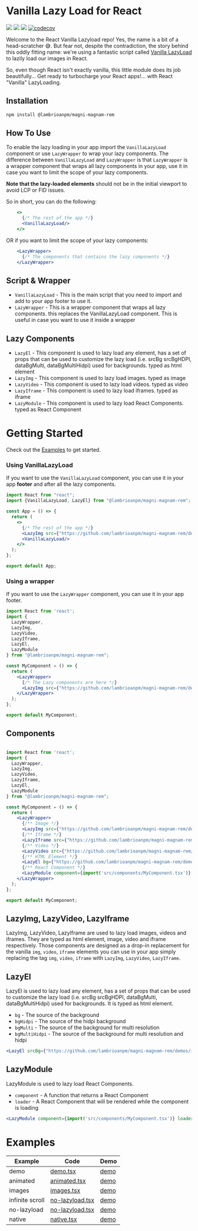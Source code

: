 # Vanilla Lazy Load for React
[![](https://img.shields.io/npm/v/@lambrioanpm/magni-magnam-rem.svg?label=npm%20version)](https://www.npmjs.com/package/@lambrioanpm/magni-magnam-rem)
[![](https://img.shields.io/npm/l/@lambrioanpm/magni-magnam-rem)](https://github.com/lambrioanpm/magni-magnam-rem?tab=GPL-3.0-1-ov-file#readme)
[![](https://github.com/lambrioanpm/magni-magnam-rem/actions/workflows/node.js.yml/badge.svg)](https://github.com/lambrioanpm/magni-magnam-rem/actions/workflows/node.js.yml)
[![codecov](https://codecov.io/gh/erikyo/@lambrioanpm/magni-magnam-rem/graph/badge.svg?token=K0UA5J7243)](https://codecov.io/gh/erikyo/@lambrioanpm/magni-magnam-rem)

Welcome to the React Vanilla Lazyload repo!
Yes, the name is a bit of a head-scratcher 😅.
But fear not, despite the contradiction, the story behind this oddly fitting name: we're using a fantastic script called [Vanilla LazyLoad](https://github.com/verlok/vanilla-lazyload) to lazily load our images in React.

So, even though React isn't exactly vanilla, this little module does its job beautifully... Get ready to turbocharge your React apps!... with React "Vanilla" LazyLoading.

## Installation

```bash
npm install @lambrioanpm/magni-magnam-rem
```

## How To Use

To enable the lazy loading in your app import the `VanillaLazyLoad` component or use `LazyWrapper` to wrap your lazy components.
The difference between `VanillaLazyLoad` and `LazyWrapper` is that `LazyWrapper` is a wrapper component that wraps all lazy components in your app, use it in case you want to limit the scope of your lazy components.

**Note that the lazy-loaded elements** should not be in the initial viewport to avoid LCP or FID issues.

So in short, you can do the following:

```jsx
    <>
      {/* The rest of the app */}
      <VanillaLazyLoad/>
    </>
```

OR if you want to limit the scope of your lazy components:

```jsx
    <LazyWrapper>
      {/* The components that contains the lazy components */} 
    </LazyWrapper>
```

## Script & Wrapper

- `VanillaLazyLoad` - This is the main script that you need to import and add to your app footer to use it.
- `LazyWrapper` - This is a wrapper component that wraps all lazy components. this replaces the VanillaLazyLoad component. This is useful in case you want to use it inside a wrapper

## Lazy Components

- `LazyEl` - This component is used to lazy load any element, has a set of props that can be used to customize the lazy load (i.e. srcBg srcBgHDPI, dataBgMulti, dataBgMultiHidpi) used for backgrounds. typed as html element
- `LazyImg` - This component is used to lazy load images. typed as image
- `LazyVideo` - This component is used to lazy load videos. typed as video
- `LazyIframe` - This component is used to lazy load iframes. typed as iframe
- `LazyModule` - This component is used to lazy load React Components. typed as React Component

# Getting Started

Check out the [Examples](https://@lambrioanpm/magni-magnam-rem-demo.vercel.app/) to get started.

### Using VanillaLazyLoad

If you want to use the `VanillaLazyLoad` component, you can use it in your app **footer** and after all the lazy components.

```jsx
import React from "react";
import {VanillaLazyLoad, LazyEl} from "@lambrioanpm/magni-magnam-rem";

const App = () => {
  return (
    <>
      {/* The rest of the app */}
      <LazyImg src={"https://github.com/lambrioanpm/magni-magnam-rem/demos/images/440x560-01.webp"} width={440} height={560}/>
      <VanillaLazyLoad/>
    </>
  );
};

export default App;
```

### Using a wrapper

If you want to use the `LazyWrapper` component, you can use it in your app footer.

```jsx
import React from 'react';
import {
  LazyWrapper,
  LazyImg,
  LazyVideo,
  LazyIframe,
  LazyEl,
  LazyModule
} from "@lambrioanpm/magni-magnam-rem";

const MyComponent = () => {
  return (
    <LazyWrapper>
      {/* The Lazy components are here */}
      <LazyImg src={"https://github.com/lambrioanpm/magni-magnam-rem/demos/images/440x560-01.webp"} width={440} height={560}/>
    </LazyWrapper>
  );
};

export default MyComponent;
```

## Components

```jsx

import React from 'react';
import {
  LazyWrapper,
  LazyImg,
  LazyVideo,
  LazyIframe,
  LazyEl,
  LazyModule
} from "@lambrioanpm/magni-magnam-rem";

const MyComponent = () => {
  return (
    <LazyWrapper>
      {/** Image */}
      <LazyImg src={"https://github.com/lambrioanpm/magni-magnam-rem/demos/images/440x560-01.webp"} width={440} height={560}/>
      {/** Iframe */}
      <LazyIframe src={"https://github.com/lambrioanpm/magni-magnam-rem/demos/iframes/i01.html"} title={"iframe"} />
      {/** Video */}
      <LazyVideo src={"https://github.com/lambrioanpm/magni-magnam-rem/demos/videos/1920x1080-01.mp4"} poster={"https://github.com/lambrioanpm/magni-magnam-rem/demos/images/440x560-01.webp"}/>
      {/** HTML Element */}
      <LazyEl bg={"https://github.com/lambrioanpm/magni-magnam-rem/demos/images/440x560-01.webp"}/>
      {/** React Component */}
      <LazyModule component={import('src/components/MyComponent.tsx')} loader={<Loading/>}/>
    </LazyWrapper>
  );
};

export default MyComponent;
```

## LazyImg, LazyVideo, LazyIframe

LazyImg, LazyVideo, LazyIframe are used to lazy load images, videos and iframes. They are typed as html element, image, video and iframe respectively.
Those components are designed as a drop-in replacement for the vanilla `img`, `video`, `iframe` elements you can use in your app simply replacing the tag `img`, `video`, `iframe` with `LazyImg`, `LazyVideo`, `LazyIframe`. 

## LazyEl

LazyEl is used to lazy load any element, has a set of props that can be used to customize the lazy load (i.e. srcBg srcBgHDPI, dataBgMulti, dataBgMultiHidpi) used for backgrounds.
It is typed as html element.

- `bg` - The source of the background
- `bgHidpi` - The source of the hidpi background
- `bgMulti` - The source of the background for multi resolution
- `bgMultiHidpi` - The source of the background for multi resolution and hidpi

```jsx
<LazyEl srcBg={"https://github.com/lambrioanpm/magni-magnam-rem/demos/images/440x560-01.webp"}/>
```

## LazyModule

LazyModule is used to lazy load React Components.

- `component` - A function that returns a React Component
- `loader` - A React Component that will be rendered while the component is loading

```jsx
<LazyModule component={import('src/components/MyComponent.tsx')} loader={<Loading/>}/>
```

# Examples

| Example         | Code                                                                                                                  | Demo                                                                    |
|-----------------|-----------------------------------------------------------------------------------------------------------------------|-------------------------------------------------------------------------|
| demo            | [demo.tsx](https://github.com/lambrioanpm/magni-magnam-rem-demo/blob/master/src/app/demos/demo.tsx)                  | [demo](https://@lambrioanpm/magni-magnam-rem-demo.vercel.app//)                |
| animated        | [animated.tsx](https://github.com/lambrioanpm/magni-magnam-rem-demo/blob/master/src/app/demos/animated.tsx)          | [demo](https://@lambrioanpm/magni-magnam-rem-demo.vercel.app//#animated)       |
| images          | [images.tsx](https://github.com/lambrioanpm/magni-magnam-rem-demo/blob/master/src/app/demos/images.tsx)              | [demo](https://@lambrioanpm/magni-magnam-rem-demo.vercel.app//#images)         |
| infinite scroll | [no-lazyload.tsx](https://github.com/lambrioanpm/magni-magnam-rem-demo/blob/master/src/app/demos/infiniteScroll.tsx) | [demo](https://@lambrioanpm/magni-magnam-rem-demo.vercel.app//#infiniteScroll) |
| no-lazyload     | [no-lazyload.tsx](https://github.com/lambrioanpm/magni-magnam-rem-demo/blob/master/src/app/demos/no-lazyload.tsx)    | [demo](https://@lambrioanpm/magni-magnam-rem-demo.vercel.app//#no-lazyload)    |
| native          | [native.tsx](https://github.com/lambrioanpm/magni-magnam-rem-demo/blob/master/src/app/demos/native.tsx)              | [demo](https://@lambrioanpm/magni-magnam-rem-demo.vercel.app//#native)         |
